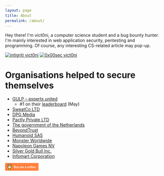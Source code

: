 ```yaml
---
layout: page
title: About
permalink: /about/
---
```


Hey there! I'm vict0ni, a computer science student and a bug bounty hunter. I'm mainly interested in web application security, pentesting and programming. Of course, any interesting CS-related article may pop-up.

[![intigriti vict0ni](https://img.shields.io/badge/intigriti-%40vict0ni-blue?style=flat-square)](https://www.intigriti.com/profile/vict0ni) [![0x00sec vict0ni](https://img.shields.io/badge/0x00sec-%40vict0ni-black?style=flat-square)](https://0x00sec.org/u/vict0ni/)

# Organisations helped to secure themselves

* [GULP – experts united](https://www.gulp.de/)
	* #1 on their [leaderboard](https://www.intigriti.com/researcher/programs/randstad/gulp/leaderboard?alltime=true&severity=1) (May)
* [SweatCo LTD](https://sweatco.in/)
* [DPG Media](https://www.dpgmedia.be/nl)
* [Pactly Private LTD](https://pactly.ai)
* [The government of the Netherlands](https://www.government.nl/topics/cybercrime/fighting-cybercrime-in-the-netherlands/responsible-disclosure)
* [BeyondTrust](https://www.beyondtrust.com)
* [Humanoid SAS](https://www.frandroid.com/a-propos/)
* [Monster Worldwide](https://www.monster.com/career-advice/)
* [Napoleon Games NV](https://www.napoleongames.be/)
* [Silver Gold Bull Inc.](https://silvergoldbull.com)
* [Infomart Corporation](https://www.infomart.co.jp/e/information/index.asp)

[![Buy me a coffee](https://raw.githubusercontent.com/victoni/victoni.github.io/master/images/rsz_rsz_lato-orange.png)](https://www.buymeacoffee.com/vict0ni)
